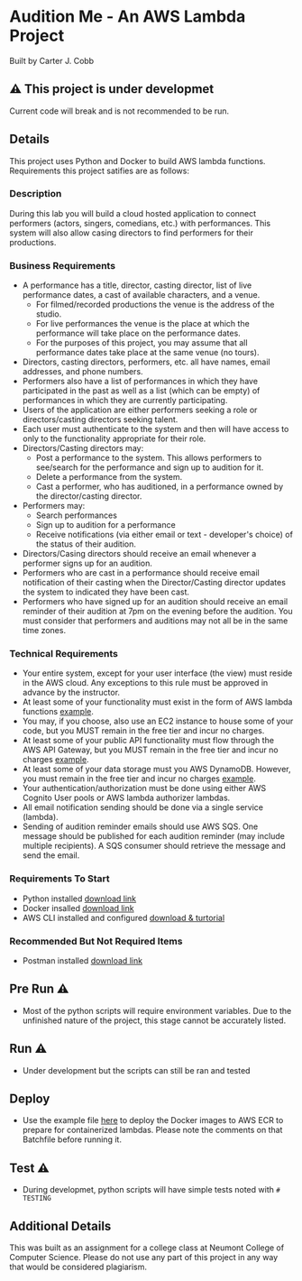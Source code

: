 # Audition Me - An AWS Lambda Project

Built by Carter J. Cobb

## ⚠️ This project is under developmet

Current code will break and is not recommended to be run.

## Details

This project uses Python and Docker to build AWS lambda functions. Requirements this project satifies are as follows:

### Description

During this lab you will build a cloud hosted application to connect performers (actors, singers, comedians, etc.) with performances. This system will also allow casing directors to find performers for their productions.

### Business Requirements

- A performance has a title, director, casting director, list of live performance dates, a cast of available characters, and a venue.
  - For filmed/recorded productions the venue is the address of the studio.
  - For live performances the venue is the place at which the performance will take place on the performance dates.
  - For the purposes of this project, you may assume that all performance dates take place at the same venue (no tours).
- Directors, casting directors, performers, etc. all have names, email addresses, and phone numbers.
- Performers also have a list of performances in which they have participated in the past as well as a list (which can be empty) of performances in which they are currently participating.
- Users of the application are either performers seeking a role or directors/casting directors seeking talent.
- Each user must authenticate to the system and then will have access to only to the functionality appropriate for their role.
- Directors/Casting directors may:
  - Post a performance to the system. This allows performers to see/search for the performance and sign up to audition for it.
  - Delete a performance from the system.
  - Cast a performer, who has auditioned, in a performance owned by the director/casting director.
- Performers may:
  - Search performances
  - Sign up to audition for a performance
  - Receive notifications (via either email or text - developer's choice) of the status of their audition.
- Directors/Casing directors should receive an email whenever a performer signs up for an audition.
- Performers who are cast in a performance should receive email notification of their casting when the Director/Casting director updates the system to indicated they have been cast.
- Performers who have signed up for an audition should receive an email reminder of their audition at 7pm on the evening before the audition. You must consider that performers and auditions may not all be in the same time zones.

### Technical Requirements

- Your entire system, except for your user interface (the view) must reside in the AWS cloud. Any exceptions to this rule must be approved in advance by the instructor.
- At least some of your functionality must exist in the form of AWS lambda functions [example](https://aws.amazon.com/lambda/).
- You may, if you choose, also use an EC2 instance to house some of your code, but you MUST remain in the free tier and incur no charges.
- At least some of your public API functionality must flow through the AWS API Gateway, but you MUST remain in the free tier and incur no charges [example](https://aws.amazon.com/api-gateway/pricing/).
- At least some of your data storage must you AWS DynamoDB. However, you must remain in the free tier and incur no charges [example](https://aws.amazon.com/dynamodb/).
- Your authentication/authorization must be done using either AWS Cognito User pools or AWS lambda authorizer lambdas.
- All email notification sending should be done via a single service (lambda).
- Sending of audition reminder emails should use AWS SQS. One message should be published for each audition reminder (may include multiple recipients). A SQS consumer should retrieve the message and send the email.

### Requirements To Start

- Python installed [download link](https://www.python.org/downloads/)
- Docker insalled [download link](https://www.docker.com/products/docker-desktop)
- AWS CLI installed and configured [download & turtorial](https://docs.aws.amazon.com/cli/latest/userguide/cli-chap-getting-started.html)

### Recommended But Not Required Items

- Postman installed [download link](https://www.postman.com/downloads/)

## Pre Run ⚠️

- Most of the python scripts will require environment variables. Due to the unfinished nature of the project, this stage cannot be accurately listed.

## Run ⚠️

- Under development but the scripts can still be ran and tested

## Deploy

- Use the example file [here](https://github.com/CarterCobb/Audition-Me/blob/93caae3cbd4b882a560dfd7920e5b4c6bac872c4/deploy_to_ecr_example.bat) to deploy the Docker images to AWS ECR to prepare for containerized lambdas. Please note the comments on that Batchfile before running it.

## Test ⚠️

- During developmet, python scripts will have simple tests noted with `# TESTING`

## Additional Details

This was built as an assignment for a college class at Neumont College of Computer Science. Please do not use any part of this project in any way that would be considered plagiarism.
